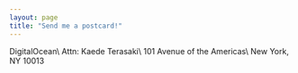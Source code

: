```yaml
---
layout: page
title: "Send me a postcard!"
---
```


DigitalOcean\\
Attn: Kaede Terasaki\\
101 Avenue of the Americas\\
New York, NY 10013
